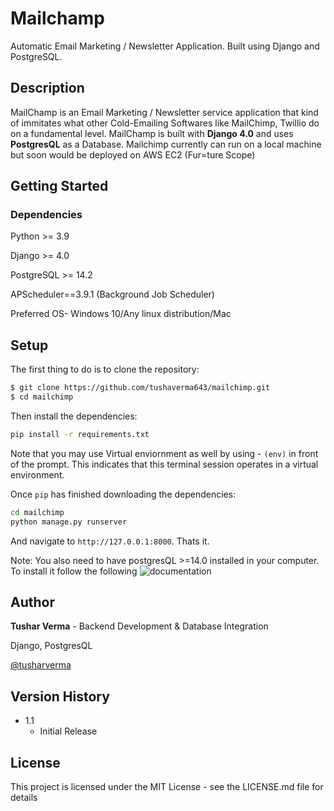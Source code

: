 # Mailchamp
Automatic Email Marketing / Newsletter Application. Built using Django and PostgreSQL.

## Description
MailChamp is an Email Marketing / Newsletter service application that kind of immitates what other Cold-Emailing Softwares like MailChimp, Twillio do on a fundamental level.
MailChamp is built with **Django 4.0** and uses **PostgresQL** as a Database.
Mailchimp currently can run on a local machine but soon would be deployed on AWS EC2 (Fur=ture Scope)

<!-- ![welcome Screen](assets/home1.jpg)
![Login Page](assets/login.jpg)
![Home](assets/home2.jpg) -->

## Getting Started
### Dependencies
Python >= 3.9

Django >= 4.0

PostgreSQL >= 14.2

APScheduler==3.9.1 (Background Job Scheduler)

Preferred OS- Windows 10/Any linux distribution/Mac

## Setup

The first thing to do is to clone the repository:

```sh
$ git clone https://github.com/tushaverma643/mailchimp.git
$ cd mailchimp
```
Then install the dependencies:

```sh
pip install -r requirements.txt
```
Note that you may use Virtual enviornment as well by using -  `(env)` in front of the prompt. This indicates that this terminal
session operates in a virtual environment.

Once `pip` has finished downloading the dependencies:
```sh
cd mailchimp
python manage.py runserver
```
And navigate to `http://127.0.0.1:8000`.
Thats it.

Note: You also need to have postgresQL >=14.0  installed in your computer. To install it follow the following ![documentation](https://www.postgresqltutorial.com/postgresql-getting-started/install-postgresql/)

## Author
**Tushar Verma**  - Backend Development & Database Integration

Django, PostgresQL

[@tusharverma](https://www.linkedin.com/in/tusharverma643/)

## Version History
* 1.1
    * Initial Release
 

## License

This project is licensed under the MIT License - see the LICENSE.md file for details


